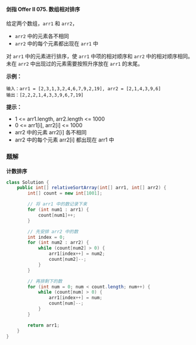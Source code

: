 #### 剑指 Offer II 075. 数组相对排序

给定两个数组，`arr1` 和 `arr2`，

- `arr2` 中的元素各不相同
- `arr2` 中的每个元素都出现在 `arr1` 中

对 `arr1` 中的元素进行排序，使 `arr1` 中项的相对顺序和 `arr2` 中的相对顺序相同。未在 `arr2` 中出现过的元素需要按照升序放在 `arr1` 的末尾。

**示例：**

```shell
输入：arr1 = [2,3,1,3,2,4,6,7,9,2,19], arr2 = [2,1,4,3,9,6]
输出：[2,2,2,1,4,3,3,9,6,7,19]
```

**提示：**

* 1 <= arr1.length, arr2.length <= 1000
* 0 <= arr1[i], arr2[i] <= 1000
* arr2 中的元素 arr2[i] 各不相同
* arr2 中的每个元素 arr2[i] 都出现在 arr1 中

### 题解

**计数排序**

```java
class Solution {
    public int[] relativeSortArray(int[] arr1, int[] arr2) {
        int[] count = new int[1001];

        // 将 arr1 中的数记录下来
        for (int num1 : arr1) {
            count[num1]++;
        }

        // 先安排 arr2 中的数
        int index = 0;
        for (int num2 : arr2) {
            while (count[num2] > 0) {
                arr1[index++] = num2;
                count[num2]--;
            }
        }

        // 再排剩下的数
        for (int num = 0; num < count.length; num++) {
            while (count[num] > 0) {
                arr1[index++] = num;
                count[num]--;
            }
        }

        return arr1;
    }
}
```

